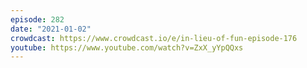```yaml
---
episode: 282
date: "2021-01-02"
crowdcast: https://www.crowdcast.io/e/in-lieu-of-fun-episode-176
youtube: https://www.youtube.com/watch?v=ZxX_yYpQQxs
---
```

